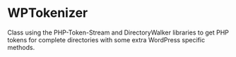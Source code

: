 WPTokenizer
============

Class using the PHP-Token-Stream and DirectoryWalker libraries to get PHP tokens for complete directories with some extra WordPress specific methods.
